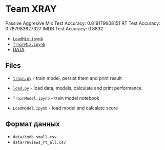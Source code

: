 # Team XRAY
Passive Aggresive
Mix Test Accuracy:  0.819179608151
RT Test Accuracy:  0.787983627327
IMDB Test Accuracy:  0.8832

- [`LoadMix.ipynb`](LoadMix.ipynb)
- [`TrainMix.ipynb`](TrainMix.ipynb)
- [DATA](https://www.dropbox.com/sh/smgj0826zt8y6wf/AABYPkGsaCxuehUohkY5LOmra?dl=0)


## Files
- [`train.py`](train.py) - train model, persist them and print result
- [`load.py`](train.py) - load data, models, calculate and print performance

- `TrainModel.ipynb` - train model notebook
- `LoadModel.ipynb` - load model and calcalate score


## Формат данных

- `data/imdb_small.csv`
- `data/reviews_rt_all.csv`

